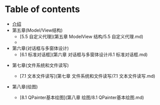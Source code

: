 # Table of contents

* [介绍](README.md)
* 第五章(Model/View结构)
  * [5.5 自定义代理](第五章 ModelView 结构/5.5 自定义代理.md)
  * 
* 第六章(对话框与多窗体设计)
  * [6.1 标准对话框](第六章 对话框与多窗体设计/6.1 标准对话框.md)

- 第七章(文件系统和文件读写)
  - [7.1 文本文件读写](第七章 文件系统和文件读写/7.1 文本文件读写.md)

- 第八章(绘图)
  - [8.1 QPainter基本绘图](第八章 绘图/8.1 QPainter基本绘图.md)



